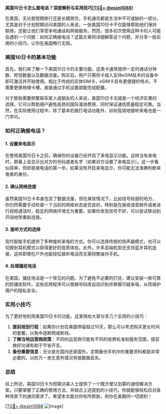 **美国10日卡怎么接电话？深度解析与实用技巧[[TG💪+ @esim1088](https://t.me/s/esim1088)]**

在美国，无论是短期旅行还是长期居住，手机通讯都是生活中不可或缺的一部分。尤其是对于计划短期访问美国的人来说，一张美国10日卡不仅能够帮助他们保持联络，还能让他们享受本地通话和网络服务。然而，很多初次使用这种卡的人可能会遇到一个问题：如何正确接电话？这篇文章将详细解答这个问题，并分享一些实用的小技巧，让你在美国畅行无阻。

### 美国10日卡的基本功能

首先，我们来了解一下美国10日卡的主要功能。这类卡通常提供一定的通话分钟数、短信数量以及数据流量。购买后，用户只需将卡插入支持eSIM技术的设备中即可激活并开始使用。相比于传统的实体SIM卡，eSIM卡具有更便捷的特点，不需要更换物理卡槽，直接通过手机设置就能完成配置。

对于那些需要频繁联系家人或朋友的人来说，美国10日卡无疑是一个经济实惠的选择。它可以帮助用户避免高昂的国际漫游费用，同时保证通信质量稳定可靠。当然，在实际使用过程中，除了基本的拨打电话功能外，如何高效地接听来电也是一门学问。

### 如何正确接电话？

#### 1. 设置来电显示
在使用美国10日卡之前，确保你的设备已经开启了来电显示功能。这样当有来电时，屏幕上会显示出对方的号码或者名字（如果对方设置了来电显示）。这一步看似简单，但却是接电话的第一步。如果没有开启来电显示，你可能无法准确判断来电者的身份。

#### 2. 确认网络连接
虽然美国10日卡本身包含了数据流量，但在某些情况下，比如信号较弱的地方，你仍然需要手动检查一下当前的网络状态是否良好。特别是在接收语音邮件或者进行视频通话时，稳定的网络环境尤为重要。如果你发现信号不好，可以尝试移动到开阔地带重新连接。

#### 3. 接听方式的选择
现代智能手机提供了多种接听来电的方式。你可以选择传统的扬声器模式，也可以切换到耳机模式以获得更好的音质体验。此外，许多高端机型还支持蓝牙耳机连接，这样即使在户外也能轻松接听电话而无需频繁操作手机。

#### 4. 处理骚扰电话
在美国，骚扰电话是一个常见的问题。为了避免不必要的打扰，建议安装一款可靠的防骚扰软件。这些应用程序可以根据号码库自动识别并屏蔽可疑来电，从而保护用户的隐私安全。

### 实用小技巧

为了更好地利用美国10日卡的功能，这里再给大家分享几个实用的小技巧：

1. **提前规划行程**：如果你计划在美国停留超过10天，那么可以考虑购买更长时间的套餐，以免中途断网或断线。
2. **了解当地运营商政策**：不同的运营商可能有不同的收费标准和服务范围，提前做好功课有助于节省开支。
3. **备份重要信息**：无论是在国内还是国外，定期备份手机中的重要资料都是非常必要的，以防万一发生意外情况导致数据丢失。

### 总结

综上所述，美国10日卡为短期访美人士提供了一个既方便又划算的通信解决方案。只要掌握了正确的使用方法，并结合上述提到的小技巧，你就能够轻松应对各种场景下的通讯需求了。希望本文能对你有所帮助，祝你在美期间一切顺利！

[[TG💪+ @esim1088](https://t.me/s/esim1088) ![Image](https://i.postimg.cc/4NQfJmqS/Snipaste-2025-05-13-00-14-12.png)]
